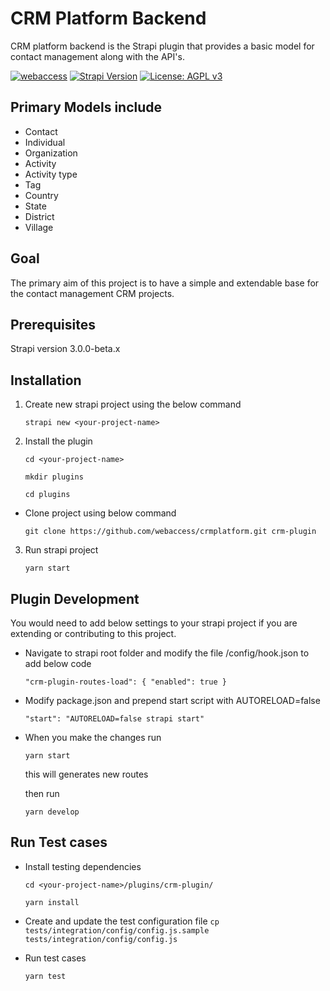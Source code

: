 # CRM Platform Backend

CRM platform backend is the Strapi plugin that provides a basic model for contact management along with the API's.

[![webaccess](https://circleci.com/gh/webaccess/crmplatform.svg?style=shield)](https://circleci.com/gh/webaccess/crmplatform)
[![Strapi Version](https://img.shields.io/badge/strapi-v3.0.0--beta.20.2-blue.svg)](https://github.com/strapi/strapi)
[![License: AGPL v3](https://img.shields.io/badge/License-AGPL%20v3-blue.svg)](https://www.gnu.org/licenses/agpl-3.0)

## Primary Models include

- Contact
- Individual
- Organization
- Activity
- Activity type
- Tag
- Country
- State
- District
- Village

## Goal

The primary aim of this project is to have a simple and extendable base for the contact management CRM projects.

## Prerequisites

Strapi version 3.0.0-beta.x

## Installation

1. Create new strapi project using the below command

   `strapi new <your-project-name>`

2. Install the plugin

   `cd <your-project-name>`
   
   `mkdir plugins`
   
   `cd plugins`

- Clone project using below command

  `git clone https://github.com/webaccess/crmplatform.git crm-plugin`

3. Run strapi project

   `yarn start`

## Plugin Development

You would need to add below settings to your strapi project if you are extending or contributing to this project.

- Navigate to strapi root folder and modify the file /config/hook.json to add below code

  `"crm-plugin-routes-load": { "enabled": true }`

- Modify package.json and prepend start script with AUTORELOAD=false

  `"start": "AUTORELOAD=false strapi start"`

- When you make the changes run

  `yarn start`

  this will generates new routes

  then run

  `yarn develop`

## Run Test cases

- Install testing dependencies

  `cd <your-project-name>/plugins/crm-plugin/`

  `yarn install`

- Create and update the test configuration file
  `cp tests/integration/config/config.js.sample tests/integration/config/config.js`

- Run test cases

  `yarn test`

